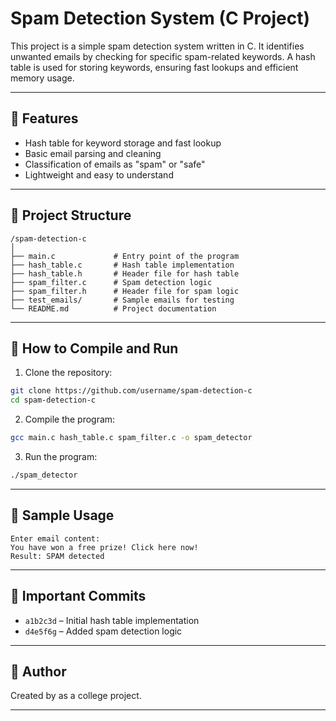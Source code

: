 
# Spam Detection System (C Project)

This project is a simple spam detection system written in C. It identifies unwanted emails by checking for specific spam-related keywords. A hash table is used for storing keywords, ensuring fast lookups and efficient memory usage.

---

## 🚀 Features

- Hash table for keyword storage and fast lookup
- Basic email parsing and cleaning
- Classification of emails as "spam" or "safe"
- Lightweight and easy to understand

---

## 📂 Project Structure

```
/spam-detection-c
│
├── main.c             # Entry point of the program
├── hash_table.c       # Hash table implementation
├── hash_table.h       # Header file for hash table
├── spam_filter.c      # Spam detection logic
├── spam_filter.h      # Header file for spam logic
├── test_emails/       # Sample emails for testing
└── README.md          # Project documentation
```

---

## 🔧 How to Compile and Run

1. Clone the repository:

```bash
git clone https://github.com/username/spam-detection-c
cd spam-detection-c
```

2. Compile the program:

```bash
gcc main.c hash_table.c spam_filter.c -o spam_detector
```

3. Run the program:

```bash
./spam_detector
```

---

## 🧪 Sample Usage

```
Enter email content:
You have won a free prize! Click here now!
Result: SPAM detected
```

---

## 📌 Important Commits

- `a1b2c3d` – Initial hash table implementation
- `d4e5f6g` – Added spam detection logic


---

## 📝 Author

Created by as a college project.

---
